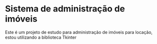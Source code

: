 # Sistema de administração de imóveis
Este é um projeto de estudo para administração de imóveis para locação, estou utilizando a biblioteca Tkinter
